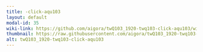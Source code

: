 ```yaml
---
title: -click-aqu103
layout: default
modal-id: 35
wiki-link: https://github.com/aigora/twQ103_1920-twq103-click-aqu103/wiki
thumbnail: https://raw.githubusercontent.com/aigora/twQ103_1920-twq103-click-aqu103/master/logo.png.PNG
alt: twQ103_1920-twq103-click-aqu103
---
```

